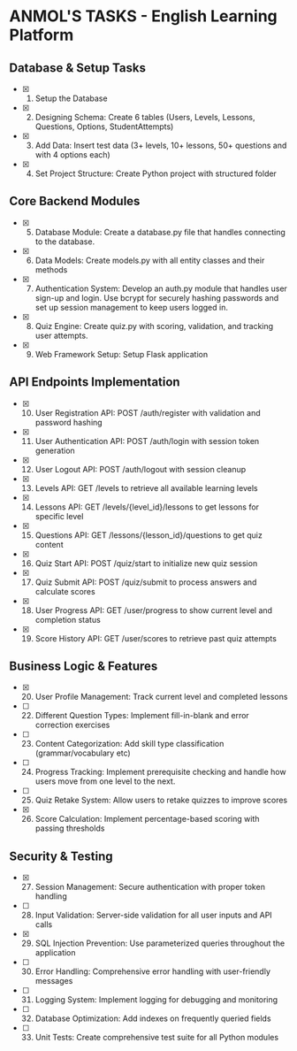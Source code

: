 # ANMOL'S TASKS - English Learning Platform

## Database & Setup Tasks
- [x] 1. Setup the Database
- [x] 2. Designing Schema: Create 6 tables (Users, Levels, Lessons, Questions, Options, StudentAttempts) 
- [x] 3. Add Data: Insert test data (3+ levels, 10+ lessons, 50+ questions and with 4 options each)
- [x] 4. Set Project Structure: Create Python project with structured folder

## Core Backend Modules
- [x] 5. Database Module: Create a database.py file that handles connecting to the database.
- [x] 6. Data Models: Create models.py with all entity classes and their methods
- [x] 7. Authentication System: Develop an auth.py module that handles user sign-up and login. Use bcrypt for securely hashing passwords and set up session management to keep users logged in.
- [x] 8. Quiz Engine: Create quiz.py with scoring, validation, and tracking user attempts.
- [x] 9. Web Framework Setup: Setup Flask application 

## API Endpoints Implementation
- [x] 10. User Registration API: POST /auth/register with validation and password hashing
- [x] 11. User Authentication API: POST /auth/login with session token generation
- [x] 12. User Logout API: POST /auth/logout with session cleanup
- [x] 13. Levels API: GET /levels to retrieve all available learning levels
- [x] 14. Lessons API: GET /levels/{level_id}/lessons to get lessons for specific level
- [x] 15. Questions API: GET /lessons/{lesson_id}/questions to get quiz content
- [x] 16. Quiz Start API: POST /quiz/start to initialize new quiz session
- [x] 17. Quiz Submit API: POST /quiz/submit to process answers and calculate scores
- [x] 18. User Progress API: GET /user/progress to show current level and completion status
- [x] 19. Score History API: GET /user/scores to retrieve past quiz attempts

## Business Logic & Features
- [x] 20. User Profile Management: Track current level and completed lessons
- [ ] 22. Different Question Types: Implement fill-in-blank and error correction exercises
- [ ] 23. Content Categorization: Add skill type classification (grammar/vocabulary etc)
- [ ] 24. Progress Tracking: Implement prerequisite checking and handle how users move from one level to the next.
- [ ] 25. Quiz Retake System: Allow users to retake quizzes to improve scores
- [x] 26. Score Calculation: Implement percentage-based scoring with passing thresholds

## Security & Testing
- [x] 27. Session Management: Secure authentication with proper token handling
- [ ] 28. Input Validation: Server-side validation for all user inputs and API calls
- [x] 29. SQL Injection Prevention: Use parameterized queries throughout the application
- [ ] 30. Error Handling: Comprehensive error handling with user-friendly messages
- [ ] 31. Logging System: Implement logging for debugging and monitoring
- [ ] 32. Database Optimization: Add indexes on frequently queried fields
- [ ] 33. Unit Tests: Create comprehensive test suite for all Python modules
